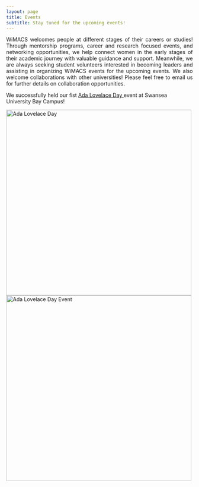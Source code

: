 ```yaml
---
layout: page
title: Events
subtitle: Stay tuned for the upcoming events!
---
```


<div style="text-align: justify;">
WiMACS welcomes people at different stages of their careers or studies! Through mentorship programs, career and research focused events, and networking opportunities, we help connect women in the early stages of their academic journey with valuable guidance and support. Meanwhile, we are always seeking student volunteers interested in becoming leaders and assisting in organizing WiMACS events for the upcoming events. We also welcome collaborations with other universities! Please feel free to email us for further details on collaboration opportunities.
</div>

We successfully held our fist [Ada Lovelace Day ](https://en.wikipedia.org/wiki/Ada_Lovelace_Day) event at Swansea University Bay Campus! 

<img src="https://qsimeng.github.io/wimcs-site/assets/img/group.png" alt="Ada Lovelace Day" width="500" height="500">

<img src="https://qsimeng.github.io/wimcs-site/assets/img/cake.png" alt="Ada Lovelace Day Event" width="500" height="500">
